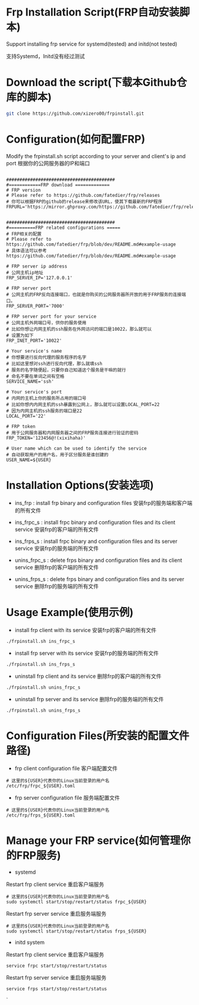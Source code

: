 
# Frp Installation Script(FRP自动安装脚本)

Support installing frp service for systemd(tested) and initd(not tested)

支持Systemd，Initd没有经过测试

# Download the script(下载本Github仓库的脚本)
```bash
git clone https://github.com/xizero00/frpinstall.git
```

# Configuration(如何配置FRP)
Modify the frpinstall.sh script according to your server and client's ip and port 
根据你的公网服务器的IP和端口
```

#########################################
#============FRP download =============
# FRP version
# Please refer to https://github.com/fatedier/frp/releases
# 你可以根据FRP的github的release来修改该URL，使其下载最新的FRP程序
FRPURL='https://mirror.ghproxy.com/https://github.com/fatedier/frp/releases/download/v0.63.0/frp_0.63.0_linux_amd64.tar.gz'


#########################################
#==========FRP related configurations =====
# FRP相关的配置
# Please refer to https://github.com/fatedier/frp/blob/dev/README.md#example-usage
# 具体语法可以参考 https://github.com/fatedier/frp/blob/dev/README.md#example-usage

# FRP server ip address
# 公网主机ip地址
FRP_SERVER_IP='127.0.0.1'

# FRP server port 
# 公网主机的FRP反向连接端口，也就是你购买的公网服务器所开放的用于FRP服务的连接端口。
FRP_SERVER_PORT='7000'

# FRP server port for your service
# 公网主机外网端口号，供你的服务使用
# 比如你想让内网主机的ssh服务在外网访问的端口是10022，那么就可以
# 设置为如下
FRP_INET_PORT='10022'

# Your service's name
# 你想要进行反向代理的服务程序的名字
# 比如这里想对ssh进行反向代理，那么就填ssh
# 服务的名字随便起，只要你自己知道这个服务是干嘛的就行
# 命名不要在单词之间有空格
SERVICE_NAME='ssh'

# Your service's port
# 内网的主机上你的服务所占用的端口号
# 比如你想内内网主机的ssh暴露到公网上，那么就可以设置LOCAL_PORT=22
# 因为内网主机的ssh服务的端口是22
LOCAL_PORT='22'

# FRP token
# 用于公网服务器和内网服务器之间的FRP服务连接进行验证的密码
FRP_TOKEN='123456@!(xixihaha)'

# User name which can be used to identify the service
# 自动获取用户的用户名，用于区分服务是谁创建的
USER_NAME=${USER}

```

# Installation Options(安装选项)

* ins_frp : install frp binary and configuration files 安装frp的服务端和客户端的所有文件

* ins_frpc_s : install frpc binary and configuration files and its client service 安装frp的客户端的所有文件

* ins_frps_s : install frpc binary and configuration files and its server service 安装frp的服务端的所有文件

* unins_frpc_s : delete frps binary and configuration files and its client service 删除frp的客户端的所有文件

* unins_frps_s : delete frps binary and configuration files and its  server service 删除frp的服务端的所有文件

# Usage Example(使用示例)

* install frp client with its service 安装frp的客户端的所有文件

```
./frpinstall.sh ins_frpc_s
```

* install frp server with its service 安装frp的服务端的所有文件

```
./frpinstall.sh ins_frps_s
```

* uninstall frp client and its service 删除frp的客户端的所有文件

```
./frpinstall.sh unins_frpc_s
```

* uninstall frp server and its service 删除frp的服务端的所有文件


```
./frpinstall.sh unins_frps_s
```

# Configuration Files(所安装的配置文件路径)

* frp client configuration file 客户端配置文件

```
# 这里的${USER}代表你的Linux当前登录的用户名
/etc/frp/frpc_${USER}.toml
```

* frp server configuration file 服务端配置文件


```
# 这里的${USER}代表你的Linux当前登录的用户名
/etc/frp/frps_${USER}.toml
```


# Manage your FRP service(如何管理你的FRP服务)

* systemd

Restart frp client service
重启客户端服务
```
# 这里的${USER}代表你的Linux当前登录的用户名
sudo systemctl start/stop/restart/status frpc_${USER}
```

Restart frp server service
重启服务端服务
```
# 这里的${USER}代表你的Linux当前登录的用户名
sudo systemctl start/stop/restart/status frps_${USER}
```

* initd system

Restart frp client service
重启客户端服务
```
service frpc start/stop/restart/status
```

Restart frp server service
重启服务端服务
```
service frps start/stop/restart/status
```


`


